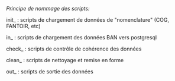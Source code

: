 *Principe de nommage des scripts:*

init_ : scripts de chargement de données de "nomenclature" (COG, FANTOIR, etc)

in_ : scripts de chargement des données BAN vers postgresql

check_ : scripts de contrôle de cohérence des données

clean_ : scripts de nettoyage et remise en forme

out_ : scripts de sortie des données
 
